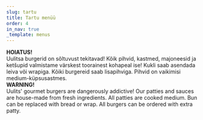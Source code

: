 ```yaml
---
slug: tartu
title: Tartu menüü
order: 4
in_nav: true
_template: menus
---
```


<div class="warning">
<strong>HOIATUS!</strong></br>
Uulitsa burgerid on sõltuvust tekitavad! Kõik pihvid, kastmed, majoneesid ja ketšupid valmistame värskest toorainest kohapeal ise! Kukli saab asendada leiva või wrapiga. Kõiki burgereid saab lisapihviga. Pihvid on vaikimisi medium-küpsusastmes. 
</div>

<div class="warning">  
<strong>WARNING!</strong></br>  
Uulits' gourmet burgers are dangerously addictive! Our patties and sauces are house-made from fresh ingredients. All patties are cooked medium. Bun can be replaced with bread or wrap. All burgers can be ordered with extra patty. </div>
